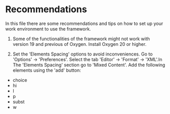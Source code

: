 # Recommendations

In this file there are some recommendations and tips on how to set up your work environment to use the framework.

1. Some of the functionalities of the framework might not work with version 19 and previous of Oxygen. Install Oxygen 20 or higher.

1. Set the 'Elements Spacing' options to avoid inconveniences. Go to 'Options' -> 'Preferences'. Select the tab 'Editor' -> 'Format' -> 'XML'.In The 'Elements Spacing' section go to 'Mixed Content'. Add the following elements using the 'add' button:
 + choice
 + hi
 + l
 + p
 + subst
 + w
